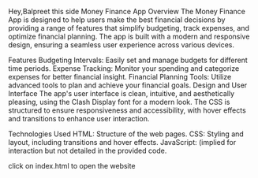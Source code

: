 Hey,Balpreet this side
Money Finance App
Overview
The Money Finance App is designed to help users make the best financial decisions by providing a range of features that simplify budgeting, track expenses, and optimize financial planning. The app is built with a modern and responsive design, ensuring a seamless user experience across various devices.

Features
Budgeting Intervals: Easily set and manage budgets for different time periods.
Expense Tracking: Monitor your spending and categorize expenses for better financial insight.
Financial Planning Tools: Utilize advanced tools to plan and achieve your financial goals.
Design and User Interface
The app's user interface is clean, intuitive, and aesthetically pleasing, using the Clash Display font for a modern look. The CSS is structured to ensure responsiveness and accessibility, with hover effects and transitions to enhance user interaction.

Technologies Used
HTML: Structure of the web pages.
CSS: Styling and layout, including transitions and hover effects.
JavaScript: (implied for interaction but not detailed in the provided code.

click on index.html to open the website
